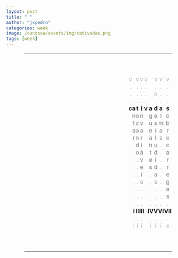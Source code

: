 ```yaml
---
layout: post
title: " "
author: "jxpedro"
categories: week
image: /canossa/assets/img/cativadas.png
tags: [week]
---
```


<html>
<head>
<style>
table#t02, th, td {
	border-width:5px;  
  border-style:none;
	padding: 0px;
	width:80%; 
	margin-left:auto; 
  margin-right:auto;
	table-layout: fixed;
	align-content: center;
	text-align:center;
}
div.nota {
  font-size: x-small;
  text-align:right;
  font-style: normal;
  color: rgb(175, 175, 175);
}
div.ast {
  font-weight: bold;
}
div.let {
  color: rgb(123, 123, 123);
}
div.inner {
  font-style: italic;
  text-align:justify;
  color: rgb(175, 175, 175);
  font-size: small;
}
div.risc {
  color: rgb(175, 175, 175);
}
</style>
</head>
<body>

<table id="t02">
  <tr>
    <td colspan="15">&nbsp;</td>
  </tr>
  <tr>
    <td colspan="15">&nbsp;</td>
  </tr>
  <tr>
    <td colspan="15">&nbsp;</td>
  </tr>
  <tr>
    <td></td>
    <td></td>
    <td></td>
    <td><div class="risc">v</div></td>
	  <td></td>
	  <td><div class="risc">v</div></td>
	  <td><div class="risc">v</div></td>
    <td><div class="risc">v</div></td>
    <td></td>
    <td><div class="risc">v</div></td>
    <td><div class="risc">v</div></td>
	  <td><div class="risc">v</div></td>
    <td></td>
	  <td></td>
    <td></td>
  </tr>
  <tr>
    <td></td>
    <td></td>
    <td></td>
    <td><div class="risc">.</div></td>
    <td></td>
  	<td><div class="risc">.</div></td>
    <td><div class="risc">.</div></td>
    <td><div class="risc">.</div></td>
    <td></td>
    <td><div class="risc">.</div></td>
	  <td><div class="risc">.</div></td>
    <td><div class="risc">.</div></td>
    <td></td>
    <td></td>
    <td></td>
  </tr>
  <tr>
    <td></td>
    <td></td>
    <td></td>
    <td><div class="risc">.</div></td>
	  <td></td>
	  <td><div class="risc">.</div></td>
	  <td><div class="risc">.</div></td>
    <td><div class="risc">.</div></td>
    <td></td>
    <td><div class="risc">e</div></td>
    <td><div class="risc">.</div></td>
	  <td><div class="risc">.</div></td>
    <td></td>
	  <td></td>
    <td></td>
  </tr>
  <tr>
    <td></td>
    <td></td>
    <td></td>
    <td><div class="risc">.</div></td>
    <td></td>
  	<td><div class="risc">.</div></td>
    <td><div class="risc">.</div></td>
    <td><div class="risc">.</div></td>
    <td></td>
    <td><div class="risc">.</div></td>
	  <td><div class="risc">.</div></td>
    <td><div class="risc">.</div></td>
    <td></td>
    <td></td>
    <td></td>
  </tr>
  <tr>
    <td></td>
    <td></td>
    <td></td>
    <th>c</th>
	  <th>a</th>
	  <th>t</th>
	  <th>i</th>
    <th>v</th>
    <th>a</th>
	  <th>d</th>
    <th>a</th>
    <th>s</th>
	  <td></td>
    <td></td>
    <td></td>
  </tr>
  <tr>
    <td></td>
    <td></td>
    <td></td>
    <td></td>
	  <td><div class="let">n</div></td>
	  <td><div class="let">o</div></td>
	  <td><div class="let">n</div></td>
    <td></td>
    <td><div class="let">g</div></td>
    <td><div class="let">e</div></td>
    <td><div class="let">l</div></td>
	  <td><div class="let">o</div></td>
    <td></td>
	  <td></td>
    <td></td>
  </tr>
  <tr>
    <td></td>
    <td></td>
    <td></td>
    <td></td>
	  <td><div class="let">t</div></td>
	  <td><div class="let">c</div></td>
	  <td><div class="let">v</div></td>
    <td></td>
    <td><div class="let">u</div></td>
    <td><div class="let">s</div></td>
    <td><div class="let">m</div></td>
	  <td><div class="let">b</div></td>
    <td></td>
	  <td></td>
    <td></td>
  </tr>
  <tr>
    <td></td>
    <td></td>
    <td></td>
    <td></td>
	  <td><div class="let">a</div></td>
	  <td><div class="let">a</div></td>
	  <td><div class="let">a</div></td>
    <td></td>
    <td><div class="let">e</div></td>
    <td><div class="let">i</div></td>
    <td><div class="let">a</div></td>
	  <td><div class="let">r</div></td>
    <td></td>
	  <td></td>
    <td></td>
  </tr>
  <tr>
    <td></td>
    <td></td>
    <td></td>
    <td></td>
	  <td><div class="let">r</div></td>
	  <td><div class="let">n</div></td>
	  <td><div class="let">r</div></td>
    <td></td>
    <td><div class="let">a</div></td>
    <td><div class="let">l</div></td>
    <td><div class="let">s</div></td>
	  <td><div class="let">e</div></td>
    <td></td>
	  <td></td>
    <td></td>
  </tr>
  <tr>
    <td></td>
    <td></td>
    <td></td>
    <td></td>
	  <td><div class="risc">.</div></td>
	  <td><div class="let">d</div></td>
	  <td><div class="let">i</div></td>
    <td></td>
    <td><div class="let">n</div></td>
    <td><div class="let">u</div></td>
    <td><div class="risc">.</div></td>
	  <td><div class="let">c</div></td>
    <td></td>
	  <td></td>
    <td></td>
  </tr>
  <tr>
    <td></td>
    <td></td>
    <td></td>
    <td></td>
	  <td><div class="risc">.</div></td>
	  <td><div class="let">o</div></td>
	  <td><div class="let">á</div></td>
    <td></td>
    <td><div class="let">t</div></td>
    <td><div class="let">d</div></td>
    <td><div class="risc">.</div></td>
	  <td><div class="let">a</div></td>
    <td></td>
	  <td></td>
    <td></td>
  </tr>
  <tr>
    <td></td>
    <td></td>
    <td></td>
    <td></td>
	  <td><div class="risc">.</div></td>
	  <td><div class="risc">.</div></td>
	  <td><div class="let">v</div></td>
    <td></td>
    <td><div class="let">e</div></td>
    <td><div class="let">i</div></td>
    <td><div class="risc">.</div></td>
	  <td><div class="let">r</div></td>
    <td></td>
	  <td></td>
    <td></td>
  </tr>
  <tr>
    <td></td>
    <td></td>
    <td></td>
    <td></td>
	  <td><div class="risc">.</div></td>
	  <td><div class="risc">.</div></td>
	  <td><div class="let">e</div></td>
    <td></td>
    <td><div class="let">s</div></td>
    <td><div class="let">d</div></td>
    <td><div class="risc">.</div></td>
	  <td><div class="let">r</div></td>
    <td></td>
	  <td></td>
    <td></td>
  </tr>
  <tr>
    <td></td>
    <td></td>
    <td></td>
    <td></td>
	  <td><div class="risc">.</div></td>
	  <td><div class="risc">.</div></td>
	  <td><div class="let">i</div></td>
    <td></td>
    <td><div class="risc">.</div></td>
    <td><div class="let">a</div></td>
    <td><div class="risc">.</div></td>
	  <td><div class="let">e</div></td>
    <td></td>
	  <td></td>
    <td></td>
  </tr>
  <tr>
    <td></td>
    <td></td>
    <td></td>
    <td></td>
	  <td><div class="risc">.</div></td>
	  <td><div class="risc">.</div></td>
	  <td><div class="let">s</div></td>
    <td></td>
    <td><div class="risc">.</div></td>
    <td><div class="let">s</div></td>
    <td><div class="risc">.</div></td>
	  <td><div class="let">g</div></td>
    <td></td>
	  <td></td>
    <td></td>
  </tr>
  <tr>
    <td></td>
    <td></td>
    <td></td>
    <td></td>
	  <td><div class="risc">.</div></td>
	  <td><div class="risc">.</div></td>
	  <td><div class="risc">.</div></td>
    <td></td>
    <td><div class="risc">.</div></td>
    <td><div class="risc">.</div></td>
    <td><div class="risc">.</div></td>
	  <td><div class="let">a</div></td>
    <td></td>
	  <td></td>
    <td></td>
  </tr>
  <tr>
    <td></td>
    <td></td>
    <td></td>
    <td></td>
	  <td><div class="risc">.</div></td>
	  <td><div class="risc">.</div></td>
	  <td><div class="risc">.</div></td>
    <td></td>
    <td><div class="risc">.</div></td>
    <td><div class="risc">.</div></td>
    <td><div class="risc">.</div></td>
	  <td><div class="let">s</div></td>
    <td></td>
	  <td></td>
    <td></td>
  </tr>
  <tr>
    <td></td>
    <td></td>
    <td></td>
    <td></td>
	  <td><div class="risc">.</div></td>
	  <td><div class="risc">.</div></td>
	  <td><div class="risc">.</div></td>
    <td></td>
    <td><div class="risc">.</div></td>
    <td><div class="risc">.</div></td>
    <td><div class="risc">.</div></td>
	  <td><div class="risc">.</div></td>
    <td></td>
	  <td></td>
    <td></td>
  </tr>
  <tr>
    <td></td>
    <td></td>
    <td></td>
    <td></td>
    <td><div class="ast">I</div></td>
    <td><div class="ast">II</div></td>
	  <td><div class="ast">III</div></td>
    <td></td>
    <td><div class="ast">IV</div></td>  
    <td><div class="ast">V</div></td>
    <td><div class="ast">VI</div></td>
	  <td><div class="ast">VII</div></td>
    <td></td>
    <td></td>
    <td></td>
  </tr>
  <tr>
    <td></td>
    <td></td>
    <td></td>
    <td></td>
	  <td><div class="risc">.</div></td>
	  <td><div class="risc">.</div></td>
	  <td><div class="risc">.</div></td>
    <td></td>
    <td><div class="risc">.</div></td>
    <td><div class="risc">.</div></td>
    <td><div class="risc">.</div></td>
	  <td><div class="risc">.</div></td>
    <td></td>
	  <td></td>
    <td></td>
  </tr>
  <tr>
    <td></td>
    <td></td>
    <td></td>
    <td></td>
	  <td><div class="risc">i</div></td>
	  <td><div class="risc">i</div></td>
	  <td><div class="risc">i</div></td>
    <td></td>
    <td><div class="risc">i</div></td>
    <td><div class="risc">i</div></td>
    <td><div class="risc">i</div></td>
	  <td><div class="risc">x</div></td>
    <td></td>
	  <td></td>
    <td></td>
  </tr>
  <tr>
    <td colspan="15">&nbsp;</td>
  </tr>
  <tr>
    <td colspan="15">&nbsp;</td>
  </tr>
  <tr>
    <td colspan="15">&nbsp;</td>
  </tr>
</table>

